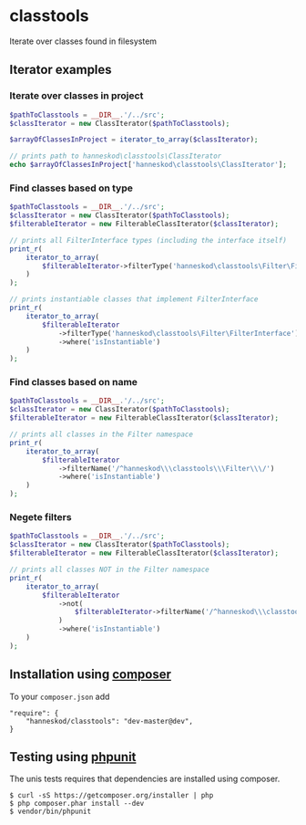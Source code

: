 # classtools

Iterate over classes found in filesystem

## Iterator examples

### Iterate over classes in project

```php
$pathToClasstools = __DIR__.'/../src';
$classIterator = new ClassIterator($pathToClasstools);

$arrayOfClassesInProject = iterator_to_array($classIterator);

// prints path to hanneskod\classtools\ClassIterator
echo $arrayOfClassesInProject['hanneskod\classtools\ClassIterator'];
```

### Find classes based on type

```php
$pathToClasstools = __DIR__.'/../src';
$classIterator = new ClassIterator($pathToClasstools);
$filterableIterator = new FilterableClassIterator($classIterator);

// prints all FilterInterface types (including the interface itself)
print_r(
    iterator_to_array(
        $filterableIterator->filterType('hanneskod\classtools\Filter\FilterInterface')
    )
);

// prints instantiable classes that implement FilterInterface
print_r(
    iterator_to_array(
        $filterableIterator
            ->filterType('hanneskod\classtools\Filter\FilterInterface')
            ->where('isInstantiable')
    )
);
```

### Find classes based on name

```php
$pathToClasstools = __DIR__.'/../src';
$classIterator = new ClassIterator($pathToClasstools);
$filterableIterator = new FilterableClassIterator($classIterator);

// prints all classes in the Filter namespace
print_r(
    iterator_to_array(
        $filterableIterator
            ->filterName('/^hanneskod\\\classtools\\\Filter\\\/')
            ->where('isInstantiable')
    )
);
```

### Negete filters

```php
$pathToClasstools = __DIR__.'/../src';
$classIterator = new ClassIterator($pathToClasstools);
$filterableIterator = new FilterableClassIterator($classIterator);

// prints all classes NOT in the Filter namespace
print_r(
    iterator_to_array(
        $filterableIterator
            ->not(
                $filterableIterator->filterName('/^hanneskod\\\classtools\\\Filter\\\/')
            )
            ->where('isInstantiable')
    )
);
```


Installation using [composer](http://getcomposer.org/)
------------------------------------------------------
To your `composer.json` add

    "require": {
        "hanneskod/classtools": "dev-master@dev",
    }


Testing using [phpunit](http://phpunit.de/)
-------------------------------------------
The unis tests requires that dependencies are installed using composer.

    $ curl -sS https://getcomposer.org/installer | php
    $ php composer.phar install --dev
    $ vendor/bin/phpunit
